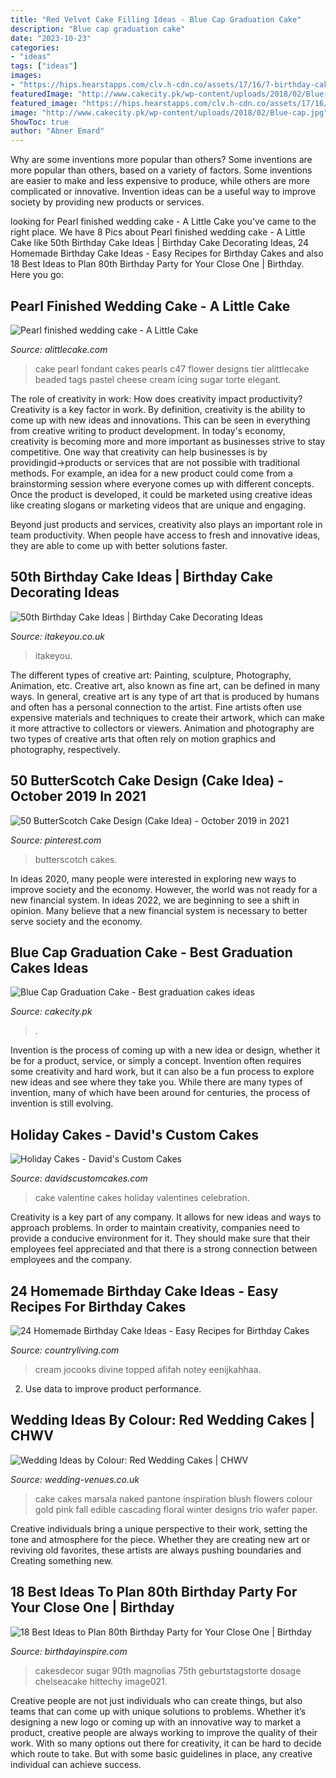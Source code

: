 ```yaml
---
title: "Red Velvet Cake Filling Ideas - Blue Cap Graduation Cake"
description: "Blue cap graduation cake"
date: "2023-10-23"
categories:
- "ideas"
tags: ["ideas"]
images:
- "https://hips.hearstapps.com/clv.h-cdn.co/assets/17/16/7-birthday-cake-red-velvet.jpg?crop=1.0xw:1xh;center,top&amp;resize=768:*"
featuredImage: "http://www.cakecity.pk/wp-content/uploads/2018/02/Blue-cap.jpg"
featured_image: "https://hips.hearstapps.com/clv.h-cdn.co/assets/17/16/7-birthday-cake-red-velvet.jpg?crop=1.0xw:1xh;center,top&amp;resize=768:*"
image: "http://www.cakecity.pk/wp-content/uploads/2018/02/Blue-cap.jpg"
ShowToc: true
author: "Abner Emard"
---
```



Why are some inventions more popular than others?
Some inventions are more popular than others, based on a variety of factors. Some inventions are easier to make and less expensive to produce, while others are more complicated or innovative. Invention ideas can be a useful way to improve society by providing new products or services.

	

		
looking for Pearl finished wedding cake - A Little Cake you've came to the right place. We have 8 Pics about Pearl finished wedding cake - A Little Cake like 50th Birthday Cake Ideas | Birthday Cake Decorating Ideas, 24 Homemade Birthday Cake Ideas - Easy Recipes for Birthday Cakes and also 18 Best Ideas to Plan 80th Birthday Party for Your Close One | Birthday. Here you go:
		
    
## Pearl Finished Wedding Cake - A Little Cake

<img loading=lazy src="https://alittlecake.com/wp-content/uploads/2018/12/C4717164325.jpg" onerror="this.onerror=null;this.src='https://tse3.mm.bing.net/th?id=OIP.RoWfx1F4-hzrUyARvSxoaAHaJ_&amp;pid=15.1';" alt="Pearl finished wedding cake - A Little Cake">

_Source: alittlecake.com_

>cake pearl fondant cakes pearls c47 flower designs tier alittlecake beaded tags pastel cheese cream icing sugar torte elegant. 

	

The role of creativity in work: How does creativity impact productivity?
Creativity is a key factor in work. By definition, creativity is the ability to come up with new ideas and innovations. This can be seen in everything from creative writing to product development. In today's economy, creativity is becoming more and more important as businesses strive to stay competitive.
One way that creativity can help businesses is by providingid→products or services that are not possible with traditional methods. For example, an idea for a new product could come from a brainstorming session where everyone comes up with different concepts. Once the product is developed, it could be marketed using creative ideas like creating slogans or marketing videos that are unique and engaging.

Beyond just products and services, creativity also plays an important role in team productivity. When people have access to fresh and innovative ideas, they are able to come up with better solutions faster.

    
## 50th Birthday Cake Ideas | Birthday Cake Decorating Ideas

<img loading=lazy src="https://www.itakeyou.co.uk/wp-content/uploads/2021/06/50th-birthday-cake-516x1024.jpg" onerror="this.onerror=null;this.src='https://tse1.mm.bing.net/th?id=OIP.3bnMxoA9PEQwlqSCte1ZOAHaOs&amp;pid=15.1';" alt="50th Birthday Cake Ideas | Birthday Cake Decorating Ideas">

_Source: itakeyou.co.uk_

>itakeyou. 

	

The different types of creative art: Painting, sculpture, Photography, Animation, etc.
Creative art, also known as fine art, can be defined in many ways. In general, creative art is any type of art that is produced by humans and often has a personal connection to the artist. Fine artists often use expensive materials and techniques to create their artwork, which can make it more attractive to collectors or viewers. Animation and photography are two types of creative arts that often rely on motion graphics and photography, respectively.

    
## 50 ButterScotch Cake Design (Cake Idea) - October 2019 In 2021

<img loading=lazy src="https://i.pinimg.com/736x/73/b4/78/73b478f6310316a98dd59eee60fa3bc0.jpg" onerror="this.onerror=null;this.src='https://tse3.mm.bing.net/th?id=OIP.ke7mccbPC9Arjh1d5RiIagHaHP&amp;pid=15.1';" alt="50 ButterScotch Cake Design (Cake Idea) - October 2019 in 2021">

_Source: pinterest.com_

>butterscotch cakes. 

	

In ideas 2020, many people were interested in exploring new ways to improve society and the economy. However, the world was not ready for a new financial system. In ideas 2022, we are beginning to see a shift in opinion. Many believe that a new financial system is necessary to better serve society and the economy.

    
## Blue Cap Graduation Cake - Best Graduation Cakes Ideas

<img loading=lazy src="http://www.cakecity.pk/wp-content/uploads/2018/02/Blue-cap.jpg" onerror="this.onerror=null;this.src='https://tse2.mm.bing.net/th?id=OIP.dctszxBd6L6-T-ytqiR5QQAAAA&amp;pid=15.1';" alt="Blue Cap Graduation Cake - Best graduation cakes ideas">

_Source: cakecity.pk_

>. 

	

Invention is the process of coming up with a new idea or design, whether it be for a product, service, or simply a concept. Invention often requires some creativity and hard work, but it can also be a fun process to explore new ideas and see where they take you. While there are many types of invention, many of which have been around for centuries, the process of invention is still evolving.

    
## Holiday Cakes - David&#039;s Custom Cakes

<img loading=lazy src="https://davidscustomcakes.com/wp-content/uploads/2020/04/Valentines-Day-Cake.jpg" onerror="this.onerror=null;this.src='https://tse2.mm.bing.net/th?id=OIP.9035ihpzrQUSWjRUoiN8RgHaJ4&amp;pid=15.1';" alt="Holiday Cakes - David&#039;s Custom Cakes">

_Source: davidscustomcakes.com_

>cake valentine cakes holiday valentines celebration. 

	

Creativity is a key part of any company. It allows for new ideas and ways to approach problems. In order to maintain creativity, companies need to provide a conducive environment for it. They should make sure that their employees feel appreciated and that there is a strong connection between employees and the company.

    
## 24 Homemade Birthday Cake Ideas - Easy Recipes For Birthday Cakes

<img loading=lazy src="https://hips.hearstapps.com/clv.h-cdn.co/assets/17/16/7-birthday-cake-red-velvet.jpg?crop=1.0xw:1xh;center,top&amp;resize=768:*" onerror="this.onerror=null;this.src='https://tse1.mm.bing.net/th?id=OIP.wWSjG1sYzvrsc8NoqW4RewHaLH&amp;pid=15.1';" alt="24 Homemade Birthday Cake Ideas - Easy Recipes for Birthday Cakes">

_Source: countryliving.com_

>cream jocooks divine topped afifah notey eenijkahhaa. 

	

2. Use data to improve product performance.

    
## Wedding Ideas By Colour: Red Wedding Cakes | CHWV

<img loading=lazy src="https://www.wedding-venues.co.uk/sites/default/files/Red-Wedding-Cakes-fjcphotography-naked-cake.jpg" onerror="this.onerror=null;this.src='https://tse1.mm.bing.net/th?id=OIP.8GUF9zcSLbMrSL6wem9O_wHaLH&amp;pid=15.1';" alt="Wedding Ideas by Colour: Red Wedding Cakes | CHWV">

_Source: wedding-venues.co.uk_

>cake cakes marsala naked pantone inspiration blush flowers colour gold pink fall edible cascading floral winter designs trio wafer paper. 

	

Creative individuals bring a unique perspective to their work, setting the tone and atmosphere for the piece. Whether they are creating new art or reviving old favorites, these artists are always pushing boundaries and Creating something new.

    
## 18 Best Ideas To Plan 80th Birthday Party For Your Close One | Birthday

<img loading=lazy src="https://birthdayinspire.com/wp-content/uploads/2016/05/clip_image021-3.jpg" onerror="this.onerror=null;this.src='https://tse1.mm.bing.net/th?id=OIP.S4_KW7JZZfcE_EnYk3uPWgHaK0&amp;pid=15.1';" alt="18 Best Ideas to Plan 80th Birthday Party for Your Close One | Birthday">

_Source: birthdayinspire.com_

>cakesdecor sugar 90th magnolias 75th geburtstagstorte dosage chelseacake hittechy image021. 

	

Creative people are not just individuals who can create things, but also teams that can come up with unique solutions to problems. Whether it’s designing a new logo or coming up with an innovative way to market a product, creative people are always working to improve the quality of their work. With so many options out there for creativity, it can be hard to decide which route to take. But with some basic guidelines in place, any creative individual can achieve success.

